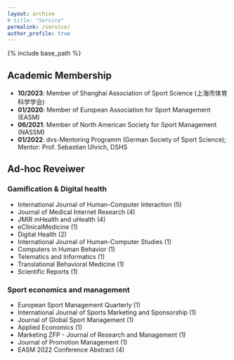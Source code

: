 ```yaml
---
layout: archive
# title: "Service"
permalink: /service/
author_profile: true
---
```

{% include base_path %}


## Academic Membership
* <b>10/2023</b>: Member of Shanghai Association of Sport Science (上海市体育科学学会)
*  <b>01/2020</b>: Member of European Association for Sport Management (EASM)
* <b>06/2021</b>: Member of North American Society for Sport Management (NASSM)
* <b>01/2022</b>: dvs-Mentoring Programm (German Society of Sport Science); Mentor: Prof. Sebastian Uhrich, DSHS

## Ad-hoc Reveiwer
### Gamification & Digital health
* International Journal of Human-Computer Interaction (5)
* Journal of Medical Internet Research (4)
* JMIR mHealth and uHealth (4)
* eClinicalMedicine (1)
* Digital Health (2)
* International Journal of Human-Computer Studies (1)
* Computers in Human Behavior (1)
* Telematics and Informatics (1)
* Translational Behavioral Medicine (1)
* Scientific Reports (1)
### Sport economics and management
* European Sport Management Quarterly (1)
* International Journal of Sports Marketing and Sponsorship (1)
* Journal of Global Sport Management (1)
* Applied Economics (1)
* Marketing ZFP - Journal of Research and Management (1)
* Journal of Promotion Management (1)
* EASM 2022 Conference Abstract (4)

